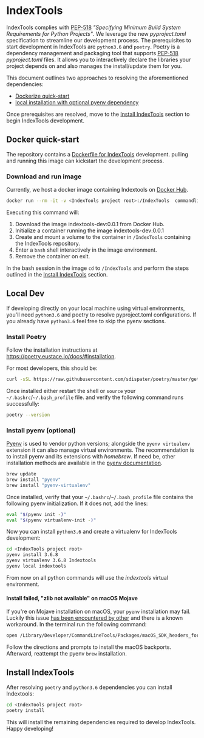 # IndexTools

IndexTools complies with [PEP-518](https://www.python.org/dev/peps/pep-0518/) _"Specifying Minimum Build System Requirements for Python Projects"_. We leverage the new _pyproject.toml_ specification to streamline our development process. The prerequisites to start development in IndexTools are `python3.6` and `poetry`. Poetry is a dependency management and packaging tool that supports [PEP-518](https://www.python.org/dev/peps/pep-0518/) _pyproject.toml_ files. It allows you to interactively declare the libraries your project depends on and also manages the install/update them for you.

This document outlines two approaches to resolving the aforementioned dependencies:

* [Dockerize quick-start](#docker-quick-start)
* [local installation with optional pyenv dependency](#local-dev)

Once prerequisites are resolved, move to the [Install IndexTools](#install-indextools) section to begin IndexTools development.

## Docker quick-start

The repository contains a [Dockerfile for IndexTools](/docker/Dockerfile) development. pulling and running this image can kickstart the development process.

### Download and run image

Currently, we host a docker image containing Indextools on [Docker Hub](https://hub.docker.com/r/commandlinegirl/indextools-dev).

```bash
docker run --rm -it -v <IndexTools project root>:/IndexTools  commandlinegirl/indextools-dev:0.0.1 /bin/bash
```

Executing this command will:

1. Download the image indextools-dev:0.0.1 from Docker Hub.
2. Initialize a container running the image indextools-dev:0.0.1
3. Create and mount a volume to the container in `/IndexTools` containing the IndexTools repository.
4. Enter a `bash` shell interactively in the image environment.
5. Remove the container on exit.

In the bash session in the image `cd` to `/IndexTools` and perform the steps outlined in the [Install IndexTools](#install-indextools) section.

## Local Dev

If developing directly on your local machine using virtual environments, you'll need `python3.6` and poetry to resolve pyproject.toml configurations. If you already have `python3.6` feel free to skip the pyenv sections.

### Install Poetry

Follow the installation instructions at https://poetry.eustace.io/docs/#installation.

For most developers, this should be:

```bash
curl -sSL https://raw.githubusercontent.com/sdispater/poetry/master/get-poetry.py | python
```

Once installed either restart the shell or `source` your `~/.bashrc`/`~/.bash_profile` file. and verify the following command runs successfully:

```bash
poetry --version
```

### Install pyenv (optional)

[Pyenv](https://github.com/pyenv/pyenv) is used to vendor python versions; alongside the `pyenv virtualenv` extension it can also manage virtual environments. The recommendation is to install pyenv and its extensions with _homebrew_. If need be, other installation methods are available in the [pyenv documentation](https://github.com/pyenv/pyenv#installation).

```bash
brew update
brew install "pyenv"
brew install "pyenv-virtualenv"
```

Once installed, verify that your `~/.bashrc`/`~/.bash_profile` file contains the following pyenv initialization. If it does not, add the lines:

```bash
eval "$(pyenv init -)"
eval "$(pyenv virtualenv-init -)"
```

Now you can install `python3.6` and create a virtualenv for IndexTools development:

```bash
cd <IndexTools project root>
pyenv install 3.6.8
pyenv virtualenv 3.6.8 Indextools
pyenv local indextools
```

From now on all python commands will use the _indextools_ virtual environment.

#### Install failed, "zlib not available" on macOS Mojave

If you're on Mojave installation on macOS, your `pyenv` installation may fail. Luckily this issue [has been encountered by other](https://github.com/pyenv/pyenv/issues/1219) and there is a known workaround. In the terminal run the following command:

```bash
open /Library/Developer/CommandLineTools/Packages/macOS_SDK_headers_for_macOS_10.14.pkg
```

Follow the directions and prompts to install the macOS backports. Afterward, reattempt the pyenv `brew` installation.

## Install IndexTools

After resolving `poetry` and `python3.6` dependencies you can install Indextools:

```bash
cd <IndexTools project root>
poetry install
```

This will install the remaining dependencies required to develop IndexTools. Happy developing!
